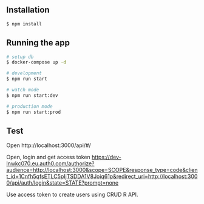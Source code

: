 ## Installation

```bash
$ npm install
```

## Running the app

```bash
# setup db
$ docker-compose up -d

# development
$ npm run start

# watch mode
$ npm run start:dev

# production mode
$ npm run start:prod
```

## Test 

Open http://localhost:3000/api/#/

Open, login and get access token https://dev-lnwkc070.eu.auth0.com/authorize?audience=http://localhost:3000&scope=SCOPE&response_type=code&client_id=1Cnfh5qfsETLC5pIjTSDDA1V8Joiq61p&redirect_uri=http://localhost:3000/api/auth/login&state=STATE?prompt=none

Use access token to create users using CRUD R API.
